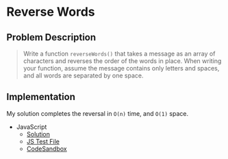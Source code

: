# Reverse Words

## Problem Description

> Write a function `reverseWords()` that takes a message as an array of characters and reverses the order of the words in place.
> When writing your function, assume the message contains only letters and spaces, and all words are separated by one space.

## Implementation

My solution completes the reversal in `O(n)` time, and `O(1)` space.

- JavaScript
  - [Solution](./solution.js)
  - [JS Test File](./checkSolution.test.js)
  - [CodeSandbox](https://codesandbox.io/s/zw5jvz79nl?autoresize=1&fontsize=14&module=%2Fsolution.js&previewwindow=tests)
